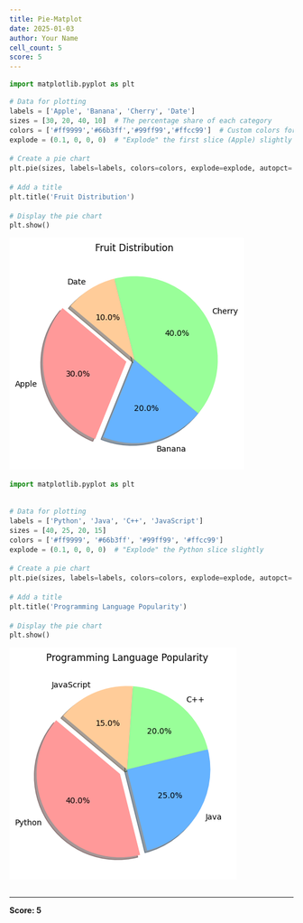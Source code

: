 ```yaml
---
title: Pie-Matplot
date: 2025-01-03
author: Your Name
cell_count: 5
score: 5
---
```


```python
import matplotlib.pyplot as plt

```


```python
# Data for plotting
labels = ['Apple', 'Banana', 'Cherry', 'Date']
sizes = [30, 20, 40, 10]  # The percentage share of each category
colors = ['#ff9999','#66b3ff','#99ff99','#ffcc99']  # Custom colors for each slice
explode = (0.1, 0, 0, 0)  # "Explode" the first slice (Apple) slightly

# Create a pie chart
plt.pie(sizes, labels=labels, colors=colors, explode=explode, autopct='%1.1f%%', shadow=True, startangle=140)

# Add a title
plt.title('Fruit Distribution')

# Display the pie chart
plt.show()
```


    
![png](pie-matplot_files/pie-matplot_1_0.png)
    



```python
import matplotlib.pyplot as plt



```


```python
# Data for plotting
labels = ['Python', 'Java', 'C++', 'JavaScript']
sizes = [40, 25, 20, 15]
colors = ['#ff9999', '#66b3ff', '#99ff99', '#ffcc99']
explode = (0.1, 0, 0, 0)  # "Explode" the Python slice slightly

# Create a pie chart
plt.pie(sizes, labels=labels, colors=colors, explode=explode, autopct='%1.1f%%', shadow=True, startangle=140)

# Add a title
plt.title('Programming Language Popularity')

# Display the pie chart
plt.show()
```


    
![png](pie-matplot_files/pie-matplot_3_0.png)
    



```python

```


---
**Score: 5**
